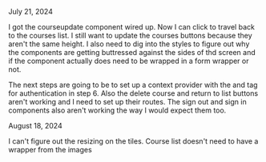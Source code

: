 July 21, 2024

I got the courseupdate component wired up. Now I can click to travel back to the courses list. I still want to update the courses buttons because they aren't the same height. I also need to dig into the styles to figure out why the components are getting buttressed against the sides of thd screen and if the component actually does need to be wrapped in a form wrapper or not.

The next steps are going to be to set up a context provider with the <Provider> and <Consumer> tag for authentication in step 6. Also the delete course and return to list buttons aren't working and I need to set up their routes. The sign out and sign in components also aren't working the way I would expect them too.


August 18, 2024

I can't figure out the resizing on the tiles. Course list doesn't need to have a wrapper from the images